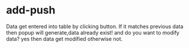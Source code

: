# add-push
Data get entered into table by clicking button. If it matches previous data then popup will generate,data already exist! and do you want to modify data? yes then data get modified otherwise not.
